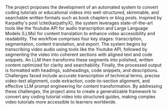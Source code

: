 The project proposes the development of an automated system to convert coding tutorials or educational videos into well-structured, skimmable, and searchable written formats such as book chapters or blog posts. Inspired by Karpathy's post \cite{karpathyX}, the system leverages state-of-the-art tools like the Youtube API for audio transcription and Large Language Models (LLMs) for content translation to enhance video accessibility and readability.
The workflow comprises four key stages: transcription, segmentation, content translation, and export. The system begins by transcribing video audio using tools like the Youtube API, followed by segmenting the video into coherent sections with aligned text and code snippets. An LLM then transforms these segments into polished, written content optimized for clarity and searchability. Finally, the processed output is formatted with headings, subheadings, code snippets, and descriptions.
Challenges faced include accurate transcription of technical terms, precise video-text alignment, code extraction, code-to-section alignment, and effective LLM prompt engineering for content transformation. By addressing these challenges, the project aims to create a generalizable framework to convert any coding tutorial video into structured guides, making complex video tutorials more accessible to learners worldwide.
